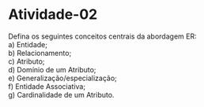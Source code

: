 # Atividade-02
Defina os seguintes conceitos centrais da abordagem ER:
<br>
a) Entidade; 
<br>
b) Relacionamento;
<br>
c) Atributo;
<br>
d) Domínio de um Atributo;
<br>
e) Generalização/especialização;
<br>
f) Entidade Associativa;
<br>
g) Cardinalidade de um Atributo.
